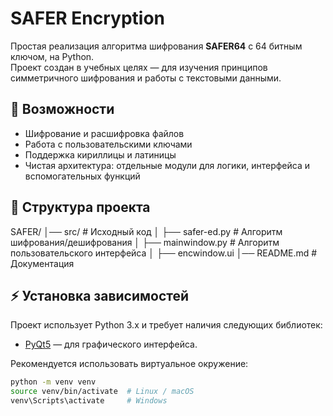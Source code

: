 # SAFER Encryption

Простая реализация алгоритма шифрования **SAFER64** с 64 битным ключом, на Python.  
Проект создан в учебных целях — для изучения принципов симметричного шифрования и работы с текстовыми данными.

## 🚀 Возможности
- Шифрование и расшифровка файлов
- Работа с пользовательскими ключами
- Поддержка кириллицы и латиницы
- Чистая архитектура: отдельные модули для логики, интерфейса и вспомогательных функций

## 📂 Структура проекта
SAFER/
│── src/ # Исходный код
│ ├── safer-ed.py # Алгоритм шифрования/дешифрования
│ ├── mainwindow.py # Алгоритм пользовательского интерфейса
│ ├── encwindow.ui
│── README.md # Документация

## ⚡ Установка зависимостей

Проект использует Python 3.x и требует наличия следующих библиотек:

- [PyQt5](https://pypi.org/project/PyQt5/) — для графического интерфейса.

Рекомендуется использовать виртуальное окружение:

```bash
python -m venv venv
source venv/bin/activate  # Linux / macOS
venv\Scripts\activate     # Windows
